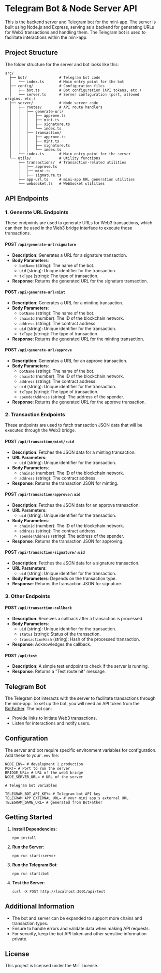 # Telegram Bot & Node Server API

This is the backend server and Telegram bot for the mini-app. The server is built using Node.js and Express, serving as a backend for generating URLs for Web3 transactions and handling them. The Telegram bot is used to facilitate interactions within the mini-app.

## Project Structure

The folder structure for the server and bot looks like this:

```
src/
  ├── bot/               # Telegram bot code
  │   └── index.ts       # Main entry point for the bot
  ├── config/            # Configuration files
  │   ├── bot.ts         # Bot configuration (API tokens, etc.)
  │   └── server.ts      # Server configuration (port, allowed origins, etc.)
  ├── server/            # Node server code
  │   ├── routes/        # API route handlers
  │   │   ├── generate-url/
  │   │   │   ├── approve.ts
  │   │   │   ├── mint.ts
  │   │   │   ├── signature.ts
  │   │   │   └── index.ts
  │   │   ├── transaction/
  │   │   │   ├── approve.ts
  │   │   │   ├── mint.ts
  │   │   │   ├── signature.ts
  │   │   │   └── index.ts
  │   └── index.ts       # Main entry point for the server
  └── utils/             # Utility functions
      ├── transactions/  # Transaction-related utilities
      │   ├── approve.ts
      │   ├── mint.ts
      │   ├── signature.ts
      ├── app-url.ts     # mini-app URL generation utilities
      └── websocket.ts   # WebSocket utilities
```

## API Endpoints

### 1. Generate URL Endpoints

These endpoints are used to generate URLs for Web3 transactions, which can then be used in the Web3 bridge interface to execute those transactions.

#### POST `/api/generate-url/signature`

- **Description**: Generates a URL for a signature transaction.
- **Body Parameters**:
  - `botName` (string): The name of the bot.
  - `uid` (string): Unique identifier for the transaction.
  - `txType` (string): The type of transaction.
- **Response**: Returns the generated URL for the signature transaction.

#### POST `/api/generate-url/mint`

- **Description**: Generates a URL for a minting transaction.
- **Body Parameters**:
  - `botName` (string): The name of the bot.
  - `chainId` (number): The ID of the blockchain network.
  - `address` (string): The contract address.
  - `uid` (string): Unique identifier for the transaction.
  - `txType` (string): The type of transaction.
- **Response**: Returns the generated URL for the minting transaction.

#### POST `/api/generate-url/approve`

- **Description**: Generates a URL for an approve transaction.
- **Body Parameters**:
  - `botName` (string): The name of the bot.
  - `chainId` (number): The ID of the blockchain network.
  - `address` (string): The contract address.
  - `uid` (string): Unique identifier for the transaction.
  - `txType` (string): The type of transaction.
  - `spenderAddress` (string): The address of the spender.
- **Response**: Returns the generated URL for the approve transaction.

### 2. Transaction Endpoints

These endpoints are used to fetch transaction JSON data that will be executed through the Web3 bridge.

#### POST `/api/transaction/mint/:uid`

- **Description**: Fetches the JSON data for a minting transaction.
- **URL Parameters**:
  - `uid` (string): Unique identifier for the transaction.
- **Body Parameters**:
  - `chainId` (number): The ID of the blockchain network.
  - `address` (string): The contract address.
- **Response**: Returns the transaction JSON for minting.

#### POST `/api/transaction/approve/:uid`

- **Description**: Fetches the JSON data for an approve transaction.
- **URL Parameters**:
  - `uid` (string): Unique identifier for the transaction.
- **Body Parameters**:
  - `chainId` (number): The ID of the blockchain network.
  - `address` (string): The contract address.
  - `spenderAddress` (string): The address of the spender.
- **Response**: Returns the transaction JSON for approving.

#### POST `/api/transaction/signature/:uid`

- **Description**: Fetches the JSON data for a signature transaction.
- **URL Parameters**:
  - `uid` (string): Unique identifier for the transaction.
- **Body Parameters**: Depends on the transaction type.
- **Response**: Returns the transaction JSON for signature.

### 3. Other Endpoints

#### POST `/api/transaction-callback`

- **Description**: Receives a callback after a transaction is processed.
- **Body Parameters**:
  - `uid` (string): Unique identifier for the transaction.
  - `status` (string): Status of the transaction.
  - `transactionHash` (string): Hash of the processed transaction.
- **Response**: Acknowledges the callback.

#### POST `/api/test`

- **Description**: A simple test endpoint to check if the server is running.
- **Response**: Returns a "Test route hit" message.

## Telegram Bot

The Telegram bot interacts with the server to facilitate transactions through the mini-app. To set up the bot, you will need an API token from the [BotFather](https://core.telegram.org/bots#botfather). The bot can:

- Provide links to initiate Web3 transactions.
- Listen for interactions and notify users.

## Configuration

The server and bot require specific environment variables for configuration. Add these to your `.env` file:

```
NODE_ENV= # development | production
PORT= # Port to run the server
BRIDGE_URL= # URL of the web3 bridge
NODE_SERVER_URL= # URL of the server

# Telegram bot variables

TELEGRAM_BOT_API_KEY= # Telegram bot API key
TELEGRAM_APP_EXTERNAL_URL= # your mini app's external URL
TELEGRAM_GAME_URL= # generated from BotFather
```

## Getting Started

1. **Install Dependencies**:

   ```
   npm install
   ```

2. **Run the Server**:

   ```
   npm run start:server
   ```

3. **Run the Telegram Bot**:

   ```
   npm run start:bot
   ```

4. **Test the Server**:
   ```
   curl -X POST http://localhost:3001/api/test
   ```

## Additional Information

- The bot and server can be expanded to support more chains and transaction types.
- Ensure to handle errors and validate data when making API requests.
- For security, keep the bot API token and other sensitive information private.

## License

This project is licensed under the MIT License.
